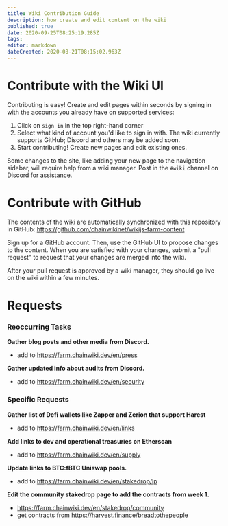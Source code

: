 ```yaml
---
title: Wiki Contribution Guide
description: how create and edit content on the wiki
published: true
date: 2020-09-25T08:25:19.285Z
tags: 
editor: markdown
dateCreated: 2020-08-21T08:15:02.963Z
---
```


# Contribute with the Wiki UI

Contributing is easy!  Create and edit pages within seconds by signing in with the accounts you already have on supported services:

1. Click on `sign in` in the top right-hand corner
2. Select what kind of account you'd like to sign in with. The wiki currently supports GitHub; Discord and others may be added soon.
3. Start contributing!  Create new pages and edit existing ones.

Some changes to the site, like adding your new page to the navigation sidebar, will require help from a wiki manager. Post in the `#wiki` channel on Discord for assistance.


# Contribute with GitHub

The contents of the wiki are automatically synchronized with this repository in GitHub: https://github.com/chainwikinet/wikijs-farm-content

Sign up for a GitHub account.  Then, use the GitHub UI to propose changes to the content.  When you are satisfied with your changes, submit a "pull request" to request that your changes are merged into the wiki.

After your pull request is approved by a wiki manager, they should go live on the wiki within a few minutes.

# Requests

### Reoccurring Tasks

**Gather blog posts and other media from Discord.**
- add to https://farm.chainwiki.dev/en/press

**Gather updated info about audits from Discord.**
- add to https://farm.chainwiki.dev/en/security

### Specific Requests

**Gather list of Defi wallets like Zapper and Zerion that support Harest**
- add to https://farm.chainwiki.dev/en/links

**Add links to dev and operational treasuries on Etherscan**
- add to https://farm.chainwiki.dev/en/supply

**Update links to BTC:fBTC Uniswap pools.**
- add to https://farm.chainwiki.dev/en/stakedrop/lp

**Edit the community stakedrop page to add the contracts from week 1.**
- https://farm.chainwiki.dev/en/stakedrop/community
- get contracts from https://harvest.finance/breadtothepeople
